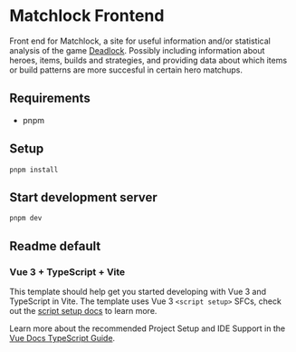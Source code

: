 # Matchlock Frontend
Front end for Matchlock, a site for useful information and/or statistical analysis of the game [Deadlock](https://store.steampowered.com/app/1422450/Deadlock/). Possibly including information about heroes, items, builds and strategies, and providing data about which items or build patterns are more succesful in certain hero matchups.

## Requirements
- pnpm

## Setup
`pnpm install`

## Start development server
`pnpm dev`

## Readme default

### Vue 3 + TypeScript + Vite

This template should help get you started developing with Vue 3 and TypeScript in Vite. The template uses Vue 3 `<script setup>` SFCs, check out the [script setup docs](https://v3.vuejs.org/api/sfc-script-setup.html#sfc-script-setup) to learn more.

Learn more about the recommended Project Setup and IDE Support in the [Vue Docs TypeScript Guide](https://vuejs.org/guide/typescript/overview.html#project-setup).
